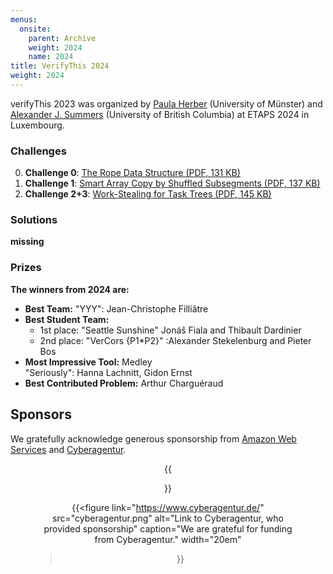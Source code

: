```yaml
---
menus: 
  onsite:
    parent: Archive
    weight: 2024
    name: 2024
title: VerifyThis 2024
weight: 2024
---
```


verifyThis 2023 was organized by [Paula Herber](https://www.uni-muenster.de/EmbSys/team/herber/) (University of Münster) and [Alexander J. Summers](https://www.cs.ubc.ca/~alexsumm/) (University of British Columbia)  at ETAPS 2024 in Luxembourg.

<!--more-->


### Challenges

0. **Challenge 0**: [The Rope Data Structure (PDF, 131 KB)](challenges/verifyThis2024-Challenge-0.pdf)
1. **Challenge 1**: [Smart Array Copy by Shuffled Subsegments (PDF, 137 KB)](challenges/verifyThis2024-Challenge-1.pdf)
2. **Challenge 2+3**: [Work-Stealing for Task Trees (PDF, 145 KB)](challenges/verifyThis2024-Challenge-2and3.pdf)

### Solutions

**missing**

### Prizes

**The winners from 2024 are:**

* **Best Team:** "YYY": Jean-Christophe Filliâtre
* **Best Student Team:**
  * 1st place: "Seattle Sunshine" Jonáš Fiala and Thibault Dardinier
  * 2nd place: "VerCors {P1*P2}" :Alexander Stekelenburg and Pieter Bos
* **Most Impressive Tool:** Medley\
  "Seriously": Hanna Lachnitt, Gidon Ernst
* **Best Contributed Problem:** Arthur Charguéraud


## **Sponsors**

We gratefully acknowledge generous sponsorship from [Amazon Web Services](https://aws.amazon.com/) and [Cyberagentur](https://www.cyberagentur.de/).

<center>
{{<figure link="https://aws.amazon.com/" 
         src="aws.jpg" alt="Link to Amazon Web Services, who gave sponsorship"
         caption="We are grateful for funding from Amazon Web Services."
         width="20em"
>}}

{{<figure link="https://www.cyberagentur.de/"
          src="cyberagentur.png" alt="Link to Cyberagentur, who provided sponsorship"
          caption="We are grateful for funding from Cyberagentur."
          width="20em"
>}}
</center>
